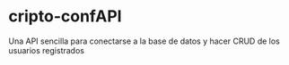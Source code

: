 # cripto-confAPI
Una API sencilla para conectarse a la base de datos y hacer CRUD de los usuarios registrados 
